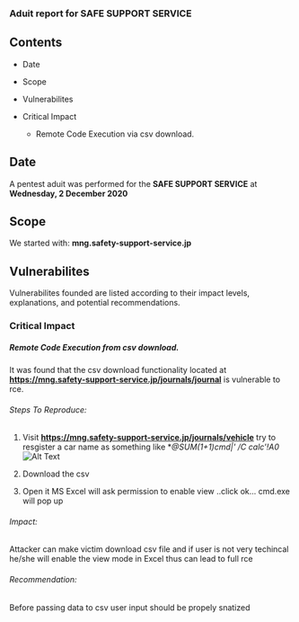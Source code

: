 ### Aduit report for SAFE SUPPORT SERVICE

## Contents
- Date

- Scope

- Vulnerabilites
  
 - Critical Impact
    - Remote Code Execution via csv download.


    
## Date
A pentest aduit was performed for the **SAFE SUPPORT SERVICE** at **Wednesday, 2 December 2020**

## Scope
We started with: **mng.safety-support-service.jp**

## Vulnerabilites
Vulnerabilites founded are listed according to their impact levels, explanations, and potential recommendations.

### Critical Impact
##### Remote Code Execution from csv download.
It was found that the csv download functionality located at **https://mng.safety-support-service.jp/journals/journal** is vulnerable to rce.

###### Steps To Reproduce:

1) Visit **https://mng.safety-support-service.jp/journals/vehicle** try to resgister a car name as something like **@SUM(1+1)*cmd|' /C calc'!A0**
![Alt Text](https://i.ibb.co/jMPvzw4/cmd.png)

2) Download the csv

3) Open it MS Excel will ask permission to enable view ..click ok... cmd.exe will pop up 

###### Impact:
Attacker can make victim download csv file and if user is not very techincal he/she will enable the view mode in Excel thus can lead to full rce

###### Recommendation:
Before passing data to csv user input should be propely snatized 
